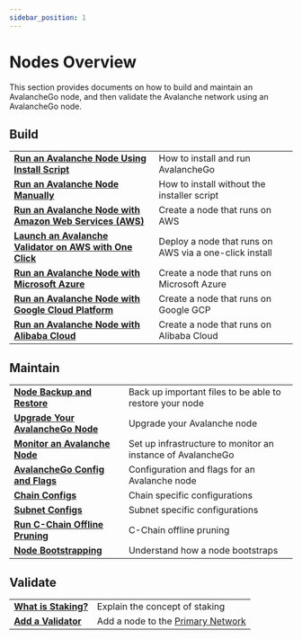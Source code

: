```yaml
---
sidebar_position: 1
---
```


# Nodes Overview

This section provides documents on how to build and maintain an AvalancheGo
node, and then validate the Avalanche network using an AvalancheGo node.

## Build

|                                                                                                                                     |                                             |
| :---------------------------------------------------------------------------------------------------------------------------------- | :------------------------------------------ |
| [**Run an Avalanche Node Using Install Script**](./build/set-up-node-with-installer.md)                                             | How to install and run AvalancheGo          |
| [**Run an Avalanche Node Manually**](./build/run-avalanche-node-manually.md)                                                        | How to install without the installer script |
| [**Run an Avalanche Node with Amazon Web Services (AWS)**](./build/setting-up-an-avalanche-node-with-amazon-web-services-aws.md) | Create a node that runs on AWS              |
| [**Launch an Avalanche Validator on AWS with One Click**](./build/launch-an-avalanche-validator-on-aws-with-one-click.md) | Deploy a node that runs on AWS via a one-click install              |
| [**Run an Avalanche Node with Microsoft Azure**](./build/set-up-an-avalanche-node-with-microsoft-azure.md)                       | Create a node that runs on Microsoft Azure  |
| [**Run an Avalanche Node with Google Cloud Platform**](./build/set-up-an-avalanche-node-with-google-cloud-platform.md)                      | Create a node that runs on Google GCP       |
| [**Run an Avalanche Node with Alibaba Cloud**](./build/set-up-node-on-alibaba-cloud.md)     | Create a node that runs on Alibaba Cloud       |

## Maintain

|                                                                                  |                                                             |
| :------------------------------------------------------------------------------- | :---------------------------------------------------------- |
| [**Node Backup and Restore**](./maintain/node-backup-and-restore.md)             | Back up important files to be able to restore your node     |
| [**Upgrade Your AvalancheGo Node**](./maintain/upgrade-your-avalanchego-node.md) | Upgrade your Avalanche node                                 |
| [**Monitor an Avalanche Node**](./maintain/setting-up-node-monitoring.md)        | Set up infrastructure to monitor an instance of AvalancheGo |
| [**AvalancheGo Config and Flags**](./maintain/avalanchego-config-flags.md)       | Configuration and flags for an Avalanche node               |
| [**Chain Configs**](./maintain/chain-config-flags.md)                            | Chain specific configurations                               |
| [**Subnet Configs**](./maintain/subnet-configs.md)                               | Subnet specific configurations                              |
| [**Run C-Chain Offline Pruning**](./maintain/run-offline-pruning.md)             | C-Chain offline pruning                                     |
| [**Node Bootstrapping**](./maintain/node-bootstrap.md)             | Understand how a node bootstraps                                     |

## Validate

|                                                      |                                                                                        |
| :--------------------------------------------------- | :------------------------------------------------------------------------------------- |
| [**What is Staking?**](./validate/staking.md)        | Explain the concept of staking                                                         |
| [**Add a Validator**](./validate/add-a-validator.md) | Add a node to the [Primary Network](../overview/getting-started/avalanche-platform.md) |
